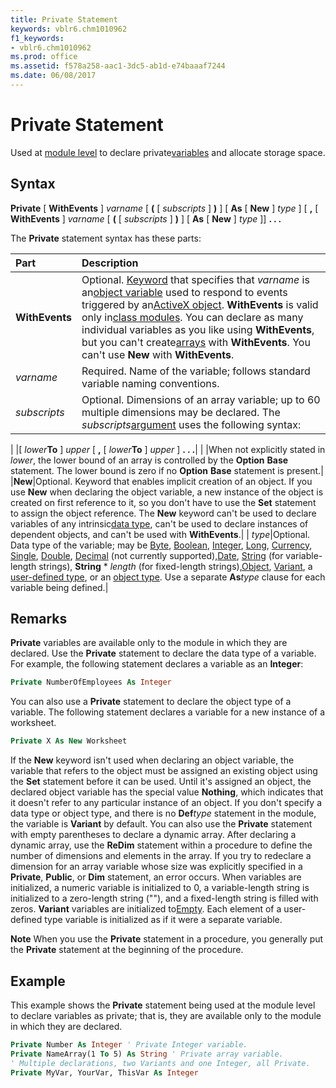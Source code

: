 ```yaml
---
title: Private Statement
keywords: vblr6.chm1010962
f1_keywords:
- vblr6.chm1010962
ms.prod: office
ms.assetid: f578a258-aac1-3dc5-ab1d-e74baaaf7244
ms.date: 06/08/2017
---
```



# Private Statement

Used at [module level](../../Glossary/vbe-glossary.md) to declare private[variables](../../Glossary/vbe-glossary.md) and allocate storage space.

## Syntax

**Private** [ **WithEvents** ] _varname_ [ **(** [ _subscripts_ ] **)** ] [ **As** [ **New** ] _type_ ] [ **,** [ **WithEvents** ] _varname_ [ **(** [ _subscripts_ ] **)** ] [ **As** [ **New** ] _type_ ]] **. . .**

The  **Private** statement syntax has these parts:


|**Part**|**Description**|
|:-----|:-----|
|**WithEvents**|Optional. [Keyword](../../Glossary/vbe-glossary.md) that specifies that _varname_ is an[object variable](../../Glossary/vbe-glossary.md) used to respond to events triggered by an[ActiveX object](../../Glossary/vbe-glossary.md).  **WithEvents** is valid only in[class modules](../../Glossary/vbe-glossary.md). You can declare as many individual variables as you like using  **WithEvents**, but you can't create[arrays](../../Glossary/vbe-glossary.md) with **WithEvents**. You can't use **New** with **WithEvents**.|
| _varname_|Required. Name of the variable; follows standard variable naming conventions.|
| _subscripts_|Optional. Dimensions of an array variable; up to 60 multiple dimensions may be declared. The  _subscripts_[argument](../../Glossary/vbe-glossary.md) uses the following syntax:|
|
|[ _lower_**To** ] _upper_ [ **,** [ _lower_**To** ] _upper_ ] **. . .**|
|
|When not explicitly stated in  _lower_, the lower bound of an array is controlled by the **Option** **Base** statement. The lower bound is zero if no **Option** **Base** statement is present.|
|**New**|Optional. Keyword that enables implicit creation of an object. If you use  **New** when declaring the object variable, a new instance of the object is created on first reference to it, so you don't have to use the **Set** statement to assign the object reference. The **New** keyword can't be used to declare variables of any intrinsic[data type](../../Glossary/vbe-glossary.md), can't be used to declare instances of dependent objects, and can't be used with  **WithEvents**.|
| _type_|Optional. Data type of the variable; may be [Byte](../../Glossary/vbe-glossary.md), [Boolean](../../Glossary/vbe-glossary.md), [Integer](../../Glossary/vbe-glossary.md), [Long](../../Glossary/vbe-glossary.md), [Currency](../../Glossary/vbe-glossary.md), [Single](../../Glossary/vbe-glossary.md), [Double](../../Glossary/vbe-glossary.md), [Decimal](../../Glossary/vbe-glossary.md) (not currently supported),[Date](../../Glossary/vbe-glossary.md), [String](../../Glossary/vbe-glossary.md) (for variable-length strings), **String** * _length_ (for fixed-length strings),[Object](../../Glossary/vbe-glossary.md), [Variant](../../Glossary/vbe-glossary.md), a [user-defined type](../../Glossary/vbe-glossary.md), or an [object type](../../Glossary/vbe-glossary.md). Use a separate  **As**_type_ clause for each variable being defined.|

## Remarks

**Private** variables are available only to the module in which they are declared.
Use the  **Private** statement to declare the data type of a variable. For example, the following statement declares a variable as an **Integer**:



```vb
Private NumberOfEmployees As Integer 

```

You can also use a  **Private** statement to declare the object type of a variable. The following statement declares a variable for a new instance of a worksheet.



```vb
Private X As New Worksheet 

```

If the  **New** keyword isn't used when declaring an object variable, the variable that refers to the object must be assigned an existing object using the **Set** statement before it can be used. Until it's assigned an object, the declared object variable has the special value **Nothing**, which indicates that it doesn't refer to any particular instance of an object.
If you don't specify a data type or object type, and there is no  **Def**_type_ statement in the module, the variable is **Variant** by default.
You can also use the  **Private** statement with empty parentheses to declare a dynamic array. After declaring a dynamic array, use the **ReDim** statement within a procedure to define the number of dimensions and elements in the array. If you try to redeclare a dimension for an array variable whose size was explicitly specified in a **Private**, **Public**, or **Dim** statement, an error occurs.
When variables are initialized, a numeric variable is initialized to 0, a variable-length string is initialized to a zero-length string (""), and a fixed-length string is filled with zeros.  **Variant** variables are initialized to[Empty](../../Glossary/vbe-glossary.md). Each element of a user-defined type variable is initialized as if it were a separate variable.

 **Note**  When you use the  **Private** statement in a procedure, you generally put the **Private** statement at the beginning of the procedure.


## Example

This example shows the  **Private** statement being used at the module level to declare variables as private; that is, they are available only to the module in which they are declared.


```vb
Private Number As Integer ' Private Integer variable. 
Private NameArray(1 To 5) As String ' Private array variable. 
' Multiple declarations, two Variants and one Integer, all Private. 
Private MyVar, YourVar, ThisVar As Integer 

```


